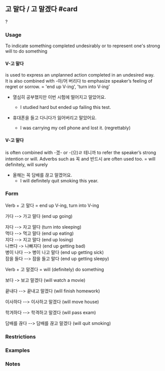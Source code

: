 
## 고 말다 / 고 말겠다 #card
?
### Usage
To indicate something completed undesirably or to represent one's strong will to do something

#### V-고 말다 
is used to express an unplanned action completed in an undesired way. It is also combined with -아/어 버리다 to emphasize speaker’s feeling of regret or sorrow. = 'end up V-ing', 'turn into V-ing'

* 열심히 공부했지만 이번 시험에 떨어지고 말았어요.
	* I studied hard but ended up failing this test.

* 휴대폰을 들고 다니다가 잃어버리고 말았어요.
	* I was carrying my cell phone and lost it. (regrettably)
#### V-고 말다 
is often combined with -겠- or -(으)ㄹ 테니까 to refer the speaker’s strong intention or will. Adverbs such as 꼭 and 반드시 are often used too. = will definitely, will surely 

* 올해는 꼭 담배를 끊고 말겠어요.
	* I will definitely quit smoking this year.
### Form
Verb + 고 말다 = end up V-ing, turn into V-ing  

  

가다 --> 가고 말다 (end up going)

자다 --> 자고 말다 (turn into sleeping)  
먹다 --> 먹고 말다 (end up eating)  
지다 --> 지고 말다 (end up losing)  
나쁘다 -> 나빠지다 (end up getting bad)  
병이 나다 --> 병이 나고 말다 (end up getting sick)  
잠을 들다 --> 잠을 들고 말다 (end up getting sleepy)

  

Verb + 고 말겠다 = will (definitely) do something  

  

보다 -> 보고 말겠다 (will watch a movie)

끝내다 --> 끝내고 말겠다 (will finish homework)

이사하다 --> 이사하고 말겠다 (will move house)

학겨하다 --> 학격하고 말겠다 (will pass exam)

담배를 끊다 --> 담배를 끊고 말겠다 (will quit smoking)
### Restrictions
### Examples

### Notes
